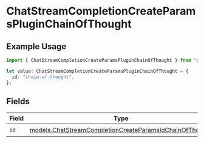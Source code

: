 # ChatStreamCompletionCreateParamsPluginChainOfThought

## Example Usage

```typescript
import { ChatStreamCompletionCreateParamsPluginChainOfThought } from "open-router/models";

let value: ChatStreamCompletionCreateParamsPluginChainOfThought = {
  id: "chain-of-thought",
};
```

## Fields

| Field                                                                                                                    | Type                                                                                                                     | Required                                                                                                                 | Description                                                                                                              |
| ------------------------------------------------------------------------------------------------------------------------ | ------------------------------------------------------------------------------------------------------------------------ | ------------------------------------------------------------------------------------------------------------------------ | ------------------------------------------------------------------------------------------------------------------------ |
| `id`                                                                                                                     | [models.ChatStreamCompletionCreateParamsIdChainOfThought](../models/chatstreamcompletioncreateparamsidchainofthought.md) | :heavy_check_mark:                                                                                                       | N/A                                                                                                                      |